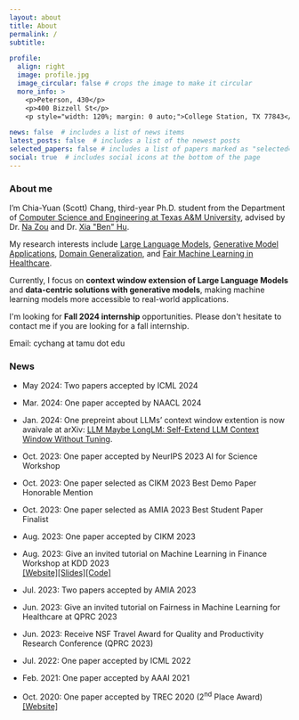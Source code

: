 ```yaml
---
layout: about
title: About
permalink: /
subtitle: 

profile:
  align: right
  image: profile.jpg
  image_circular: false # crops the image to make it circular
  more_info: >
    <p>Peterson, 430</p>
    <p>400 Bizzell St</p>
    <p style="width: 120%; margin: 0 auto;">College Station, TX 77843</p>

news: false  # includes a list of news items
latest_posts: false  # includes a list of the newest posts
selected_papers: false # includes a list of papers marked as "selected={true}"
social: true  # includes social icons at the bottom of the page
---
```


### About me

I’m Chia-Yuan (Scott) Chang, third-year Ph.D. student from the Department of [Computer Science and Engineering at Texas A&M University](https://www.tamu.edu/), advised by Dr. [Na Zou](https://nzou1.github.io/) and Dr. [Xia "Ben" Hu](https://cs.rice.edu/~xh37/index.html). 

My research interests include [Large Language Models](https://arxiv.org/abs/2401.01325), [Generative Model Applications](https://arxiv.org/abs/2310.01508), [Domain Generalization](https://arxiv.org/abs/2307.07181), and [Fair Machine Learning in Healthcare](https://arxiv.org/abs/2303.13790).

Currently, I focus on **context window extension of Large Language Models** and **data-centric solutions with generative models**, making machine learning models more accessible to real-world applications.

I'm looking for **Fall 2024 internship** opportunities. Please don't hesitate to contact me if you are looking for a fall internship.

Email: cychang at tamu dot edu

### News

- May 2024: Two papers accepted by ICML 2024

- Mar. 2024: One paper accepted by NAACL 2024

- Jan. 2024: One prepreint about LLMs’ context window extention is now avaivale at arXiv: [LLM Maybe LongLM: Self-Extend LLM Context Window Without Tuning](https://arxiv.org/abs/2401.01325).

- Oct. 2023: One paper accepted by NeurIPS 2023 AI for Science Workshop

- Oct. 2023: One paper selected as CIKM 2023 Best Demo Paper Honorable Mention

- Oct. 2023: One paper selected as AMIA 2023 Best Student Paper Finalist

- Aug. 2023: One paper accepted by CIKM 2023

- Aug. 2023: Give an invited tutorial on Machine Learning in Finance Workshop at KDD 2023 \
  [[Website]](https://sites.google.com/view/kdd-mlf-2023/schedule?authuser=0)[[Slides]](http://zhimengj0326.github.io/files/Fairness_tutorial_KDD23@MLF.pdf)[[Code]](http://zhimengj0326.github.io/files/fairness_case_study.ipynb)

- Jul. 2023: Two papers accepted by AMIA 2023

- Jun. 2023: Give an invited tutorial on Fairness in Machine Learning for Healthcare at QPRC 2023

- Jun. 2023: Receive NSF Travel Award for Quality and Productivity Research Conference (QPRC 2023)

- Jul. 2022: One paper accepted by ICML 2022

- Feb. 2021: One paper accepted by AAAI 2021

- Oct. 2020: One paper accepted by TREC 2020 (2<sup>nd</sup> Place Award) [[Website]](https://trec.nist.gov/pubs/trec29/trec2020.html)
